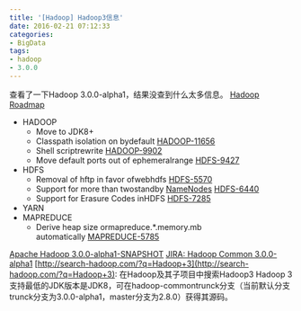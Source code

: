 ```yaml
---
title: '[Hadoop] Hadoop3信息'
date: 2016-02-21 07:12:33
categories: 
- BigData
tags: 
- hadoop
- 3.0.0
---
```

查看了一下Hadoop 3.0.0-alpha1，结果没查到什么太多信息。
[Hadoop Roadmap](http://wiki.apache.org/hadoop/Roadmap)
- HADOOP
  - Move to JDK8+
  - Classpath isolation on bydefault [HADOOP-11656](https://issues.apache.org/jira/browse/HADOOP-11656)
  - Shell scriptrewrite [HADOOP-9902](https://issues.apache.org/jira/browse/HADOOP-9902)
  - Move default ports out of ephemeralrange [HDFS-9427](https://issues.apache.org/jira/browse/HDFS-9427)
- HDFS
  - Removal of hftp in favor ofwebhdfs [HDFS-5570](https://issues.apache.org/jira/browse/HDFS-5570)
  - Support for more than twostandby [NameNodes](http://wiki.apache.org/hadoop/NameNodes) [HDFS-6440](https://issues.apache.org/jira/browse/HDFS-6440)
  - Support for Erasure Codes inHDFS [HDFS-7285](https://issues.apache.org/jira/browse/HDFS-7285)
- YARN
- MAPREDUCE
  - Derive heap size ormapreduce.*.memory.mb automatically [MAPREDUCE-5785](https://issues.apache.org/jira/browse/MAPREDUCE-5785)

[Apache Hadoop 3.0.0-alpha1-SNAPSHOT](http://aajisaka.github.io/hadoop-project/)
[JIRA: Hadoop Common 3.0.0-alpha1](https://issues.apache.org/jira/browse/HADOOP/fixforversion/12335733/?selectedTab=com.atlassian.jira.jira-projects-plugin:version-summary-panel)
[http://search-hadoop.com/?q=Hadoop+3](http://search-hadoop.com/?q=Hadoop+3): 在Hadoop及其子项目中搜索Hadoop3
Hadoop 3支持最低的JDK版本是JDK8，可在hadoop-commontrunck分支（当前默认分支trunck分支为3.0.0-alpha1，master分支为2.8.0）获得其源码。